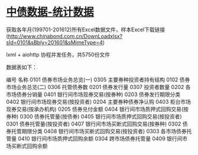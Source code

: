 # [中债数据-统计数据](http://www.chinabond.com.cn/Channel/19012917)

获取各年月(199701-201612)所有Excel数据文件，样本Excel下载链接(http://www.chinabond.com.cn/DownLoadxlsx?sId=0101&sBbly=201601&sMimeType=4)

lxml + aiohttp 协程并发任务，共5750份文件

数据表如下：

编号	名称
0101	债券市场业务总览(一)
0305	主要券种投资者持有结构
0102	债券市场业务总览(二)
0306	托管债券数
0201	债券发行量
0307	投资者数量
0202	各市场债券分销量
0401	银行间市场现券交易(按券种)
0203	债券发行期限分类
0402	银行间市场现券交易(按投资者)
0204	主要券种债券净认购
0403	柜台市场现券交易(按承办机构)
0205	债券兑付金额
0404	银行间市场质押式回购交易(按券种)
0300	债券托管量(按债券)
0405	银行间市场质押式回购交易(按投资者)
0301	债券托管量(按投资者)
0407	银行间市场买断式回购交易(按券种)
0302	债券托管期限分类
0408	银行间市场买断式回购交易(按投资者)
0303	各市场债券托管量
0410	银行间市场质押式回购余额
0304	跨市场债券托管量
0409	银行间市场买断式回购余额